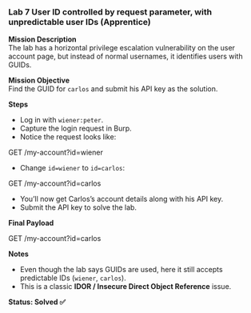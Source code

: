 ### Lab 7 User ID controlled by request parameter, with unpredictable user IDs (Apprentice)

**Mission Description**  
The lab has a horizontal privilege escalation vulnerability on the user account page, but instead of normal usernames, it identifies users with GUIDs.  

**Mission Objective**  
Find the GUID for `carlos` and submit his API key as the solution.  

**Steps**  
- Log in with `wiener:peter`.  
- Capture the login request in Burp.  
- Notice the request looks like:  

GET /my-account?id=wiener

- Change `id=wiener` to `id=carlos`:  

GET /my-account?id=carlos

- You’ll now get Carlos’s account details along with his API key.  
- Submit the API key to solve the lab.  

**Final Payload**  

GET /my-account?id=carlos


**Notes**  
- Even though the lab says GUIDs are used, here it still accepts predictable IDs (`wiener`, `carlos`).  
- This is a classic **IDOR / Insecure Direct Object Reference** issue.  

**Status: Solved ✅**
